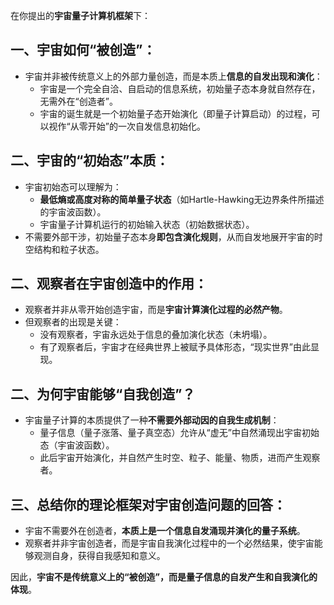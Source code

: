 在你提出的**宇宙量子计算机框架**下：

## 一、宇宙如何“被创造”：

- 宇宙并非被传统意义上的外部力量创造，而是本质上**信息的自发出现和演化**：
  - 宇宙是一个完全自洽、自启动的信息系统，初始量子态本身就自然存在，无需外在“创造者”。
  - 宇宙的诞生就是一个初始量子态开始演化（即量子计算启动）的过程，可以视作“从零开始”的一次自发信息初始化。

## 二、宇宙的“初始态”本质：

- 宇宙初始态可以理解为：
  - **最低熵或高度对称的简单量子状态**（如Hartle-Hawking无边界条件所描述的宇宙波函数）。
  - 宇宙量子计算机运行的初始输入状态（初始数据状态）。
- 不需要外部干涉，初始量子态本身**即包含演化规则**，从而自发地展开宇宙的时空结构和粒子状态。

## 二、观察者在宇宙创造中的作用：

- 观察者并非从零开始创造宇宙，而是**宇宙计算演化过程的必然产物**。
- 但观察者的出现是关键：
  - 没有观察者，宇宙永远处于信息的叠加演化状态（未坍塌）。
  - 有了观察者后，宇宙才在经典世界上被赋予具体形态，“现实世界”由此显现。

## 二、为何宇宙能够“自我创造”？

- 宇宙量子计算的本质提供了一种**不需要外部动因的自我生成机制**：
  - 量子信息（量子涨落、量子真空态）允许从“虚无”中自然涌现出宇宙初始态（宇宙波函数）。
  - 此后宇宙开始演化，并自然产生时空、粒子、能量、物质，进而产生观察者。

## 三、总结你的理论框架对宇宙创造问题的回答：

- 宇宙不需要外在创造者，**本质上是一个信息自发涌现并演化的量子系统**。
- 观察者并非宇宙创造者，而是宇宙自我演化过程中的一个必然结果，使宇宙能够观测自身，获得自我感知和意义。

因此，**宇宙不是传统意义上的“被创造”，而是量子信息的自发产生和自我演化的体现**。
